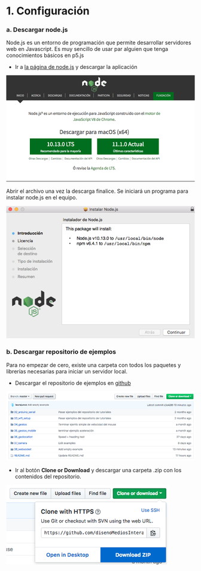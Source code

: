 # 1. Configuración

### a. Descargar node.js

Node.js es un entorno de programación que permite desarrollar servidores web en Javascript. Es muy sencillo de usar par alguien que tenga conocimientos básicos en p5.js

* Ir a [la página de node.js](https://nodejs.org/es/) y descargar la aplicación

![](../../.gitbook/assets/captura-de-pantalla-2018-11-13-a-la-s-10.31.12-a.-m..png)

Abrir el archivo una vez la descarga finalice. Se iniciará un programa para instalar node.js en el equipo.

![](../../.gitbook/assets/captura-de-pantalla-2018-11-13-a-la-s-10.33.01-a.-m..png)

### b. Descargar repositorio de ejemplos

Para no empezar de cero, existe una carpeta con todos los paquetes y librerías necesarias para iniciar un servidor local.

* Descargar el repositorio de ejemplos en [github](https://github.com/disenoMediosInteractivos/Ejemplos)

![](../../.gitbook/assets/captura-de-pantalla-2018-11-13-a-la-s-10.51.40-a.-m..png)

* Ir al botón **Clone or Download** y descargar una carpeta .zip con los contenidos del repositorio.

![](../../.gitbook/assets/captura-de-pantalla-2018-11-13-a-la-s-10.51.47-a.-m..png)



